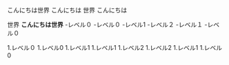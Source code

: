 こんにちは世界
こんにちは  世界
こんにちは

世界
**こんにちは世界**
-レベル０
-レベル０
  -レベル1
    -レベル２
  -レベル１
-レベル０

1.レベル０
1.レベル0
   1.レベル1
   1.レベル1
      1.レベル2
      1.レベル2
   1.レベル1
1.レベル0
